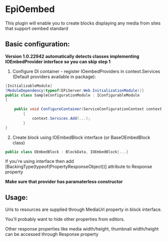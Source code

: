 # EpiOembed

This plugin will enable you to create blocks displaying any media from sites that support oembed standard

## Basic configuration:

**Version 1.0.22942 automatically detects classes implementing IOEmbedProvider interface so you can skip step 1**

1. Configure DI container - register IOembedProviders in context.Services (Default providers available in package):

```csharp
[InitializableModule]
[ModuleDependency(typeof(EPiServer.Web.InitializationModule))]
public class SampleConfigurationModule : IConfigurableModule
{
        
	public void ConfigureContainer(ServiceConfigurationContext context)
        {
            context.Services.Add(...);
        }
}
```

2. Create block using IOEmbedBlock interface (or BaseOEmbedBlock class)

```csharp
public class OEmbedBlock : BlockData, IOEmbedBlock{...}
```

If you're using interface then add [BackingType(typeof(PropertyResponseObject))] attribute to Response property

**Make sure that provider has paramaterless constructor**

## Usage:

Urls to resources are supplied through MediaUrl property in block interface.

You'll probably want to hide other properties from editors.

Other response properties like media width/height, thumbnail width/height can be accessed through Response property
